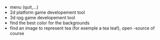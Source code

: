 - menu (quit,...)
- 2d platform game developement tool
- 3d rpg game developement tool
- find the best color for the backgrounds
- find an image to represent tea (for exemple a tea leaf), open -source of course